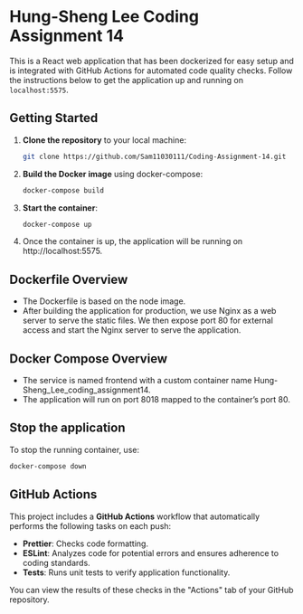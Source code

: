 # Hung-Sheng Lee Coding Assignment 14

This is a React web application that has been dockerized for easy setup and is integrated with GitHub Actions for automated code quality checks. Follow the instructions below to get the application up and running on `localhost:5575`.

## Getting Started

1. **Clone the repository** to your local machine:

   ```bash
   git clone https://github.com/Sam11030111/Coding-Assignment-14.git
2. **Build the Docker image** using docker-compose:

   ```bash
   docker-compose build
3. **Start the container**:

   ```bash
   docker-compose up
4. Once the container is up, the application will be running on http://localhost:5575.

## Dockerfile Overview
- The Dockerfile is based on the node image.
- After building the application for production, we use Nginx as a web server to serve the static files. We then expose port 80 for external access and start the Nginx server to serve the application.

## Docker Compose Overview
- The service is named frontend with a custom container name Hung-Sheng_Lee_coding_assignment14.
- The application will run on port 8018 mapped to the container’s port 80.

## Stop the application
To stop the running container, use:
   ```bash
   docker-compose down
   ```

## GitHub Actions

This project includes a **GitHub Actions** workflow that automatically performs the following tasks on each push:

- **Prettier**: Checks code formatting.
- **ESLint**: Analyzes code for potential errors and ensures adherence to coding standards.
- **Tests**: Runs unit tests to verify application functionality.

You can view the results of these checks in the "Actions" tab of your GitHub repository.

